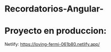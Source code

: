 # Recordatorios-Angular-

# Proyecto en produccion:

Netlify: https://loving-fermi-061b80.netlify.app/
